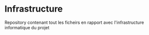 # Infrastructure
Repository contenant tout les ficheirs en rapport avec l'infrastructure informatique du projet

